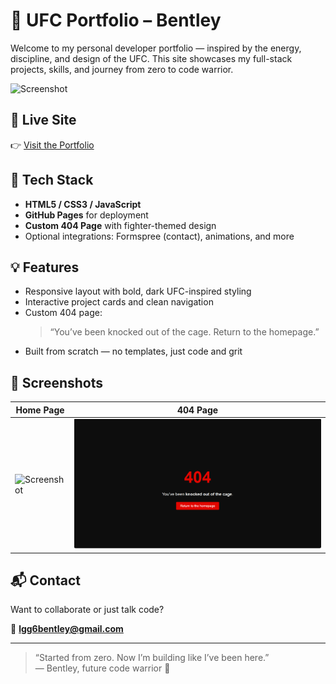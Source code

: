 # 🥋 UFC Portfolio – Bentley

Welcome to my personal developer portfolio — inspired by the energy, discipline, and design of the UFC. This site showcases my full-stack projects, skills, and journey from zero to code warrior.

![Screenshot](./assets/ufc-portfolio-screenshot.png)

## 🔗 Live Site

👉 [Visit the Portfolio](https://lgg6bentley.github.io/ufc-portfolio/)

## 🧰 Tech Stack

- **HTML5 / CSS3 / JavaScript**
- **GitHub Pages** for deployment
- **Custom 404 Page** with fighter-themed design
- Optional integrations: Formspree (contact), animations, and more

## 💡 Features

- Responsive layout with bold, dark UFC-inspired styling
- Interactive project cards and clean navigation
- Custom 404 page:  
  > “You’ve been knocked out of the cage. Return to the homepage.”
- Built from scratch — no templates, just code and grit

## 📸 Screenshots

| Home Page | 404 Page |
|-----------|----------|
| ![Screenshot](./assets/ufc-portfolio-screenshot.png) | ![404 Page](./assets/404_knockedoutofthecage.png)|

## 📬 Contact

Want to collaborate or just talk code?

📧 **lgg6bentley@gmail.com**

---

> “Started from zero. Now I’m building like I’ve been here.”  
> — Bentley, future code warrior 🥋
